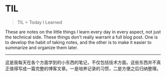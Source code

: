 # TIL
> TIL = Today I Learned

These are notes on the little things I learn every day in every aspect, not just the technical side. These things don't really warrant a full blog post. One is to develop the habit of taking notes, and the other is to make it easier to summarize and organize them later.
***
这是我每天在各个方面学到的小东西的笔记，不仅包括技术方面。这些东西并不真正值得写成一篇完整的博客文章。一是培养记录的习惯，二是方便之后归纳整理。

